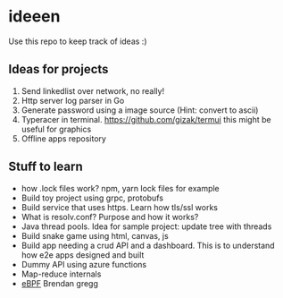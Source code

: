 # ideeen

Use this repo to keep track of ideas :)

## Ideas for projects

1. Send linkedlist over network, no really!
2. Http server log parser in Go
3. Generate password using a image source (Hint: convert to ascii)
4. Typeracer in terminal. https://github.com/gizak/termui this might be useful for graphics
5. Offline apps repository

## Stuff to learn

* how .lock files work? npm, yarn lock files for example
* Build toy project using grpc, protobufs
* Build service that uses https. Learn how tls/ssl works
* What is resolv.conf? Purpose and how it works?
* Java thread pools. Idea for sample project: update tree with threads
* Build snake game using html, canvas, js
* Build app needing a crud API and a dashboard. This is to understand how e2e apps designed and built
* Dummy API using azure functions
* Map-reduce internals
* [eBPF](http://www.brendangregg.com/blog/2019-01-01/learn-ebpf-tracing.html) Brendan gregg 
